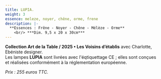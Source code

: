 ```yaml
---
title: LUPIA.
weight: 3
essence: meleze, noyer, chêne, orme, frene
description: |-
  **Essences : Frêne - Noyer - Chêne - Mélèze - Orme**
    <br/> ***Dim. 9,5 x 20 x 30cm***
---
```


**Collection Art de la Table / 2025 • Les Voisins d’établis** avec Charlotte, Ebéniste designer.
<br>Les lampes **LUPIA** sont livrées avec l'éqtiquettage CE ; elles sont conçues et réalisées conformément à la réglementation européenne.

*Prix : 255 euros TTC.*

